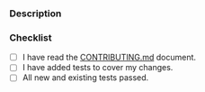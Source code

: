 <!--
Thank you for your contribution!

Please provide a clear description of the change and the problem it solves.
If it fixes an open issue, please link to it. e.g. "Fixes #123".
-->

### Description


### Checklist
- [ ] I have read the [CONTRIBUTING.md](https://github.com/Nouridin/cconfig/blob/main/CONTRIBUTING.md) document.
- [ ] I have added tests to cover my changes.
- [ ] All new and existing tests passed.